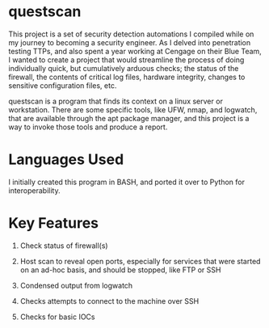 # questscan

This project is a set of security detection automations I compiled while on my journey to becoming a security engineer. As I delved into penetration testing TTPs, and also spent a year working at Cengage on their Blue Team, I wanted to create a project that would streamline the process of doing individually quick, but cumulatively arduous checks; the status of the firewall, the contents of critical log files, hardware integrity, changes to sensitive configuration files, etc. 

questscan is a program that finds its context on a linux server or workstation. There are some specific tools, like UFW, nmap, and logwatch, that are available through the apt package manager, and this project is a way to invoke those tools and produce a report.

# Languages Used

I initially created this program in BASH, and ported it over to Python for interoperability.

# Key Features

1. Check status of firewall(s)

2. Host scan to reveal open ports, especially for services that were started on an ad-hoc basis, and should be stopped, like FTP or SSH

3. Condensed output from logwatch

4. Checks attempts to connect to the machine over SSH

5. Checks for basic IOCs
